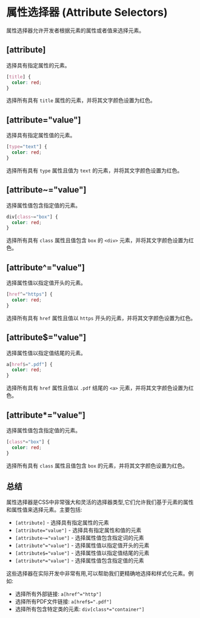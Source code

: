  # 属性选择器 (Attribute Selectors)
 属性选择器允许开发者根据元素的属性或者值来选择元素。

## [attribute]
选择具有指定属性的元素。
```css
[title] {
  color: red;
}
```
选择所有具有 `title` 属性的元素，并将其文字颜色设置为红色。

## [attribute="value"]
选择具有指定属性值的元素。
```css
[type="text"] {
  color: red;
}
```
选择所有具有 `type` 属性且值为 `text` 的元素，并将其文字颜色设置为红色。

## [attribute~="value"]
选择属性值包含指定值的元素。
```css
div[class~="box"] {
  color: red;
}
```
选择所有具有 `class` 属性且值包含 `box` 的 `<div>` 元素，并将其文字颜色设置为红色。

## [attribute^="value"]
选择属性值以指定值开头的元素。
```css
[href^="https"] {
  color: red;
}
```
选择所有具有 `href` 属性且值以 `https` 开头的元素，并将其文字颜色设置为红色。  

## [attribute$="value"]
选择属性值以指定值结尾的元素。
```css
a[href$=".pdf"] {
  color: red;
}
```
选择所有具有 `href` 属性且值以 `.pdf` 结尾的 `<a>` 元素，并将其文字颜色设置为红色。

## [attribute*="value"]
选择属性值包含指定值的元素。
```css
[class*="box"] {
  color: red;
}
```
选择所有具有 `class` 属性且值包含 `box` 的元素，并将其文字颜色设置为红色。

## 总结

属性选择器是CSS中非常强大和灵活的选择器类型,它们允许我们基于元素的属性和属性值来选择元素。主要包括:

- `[attribute]` - 选择具有指定属性的元素
- `[attribute="value"]` - 选择具有指定属性和值的元素  
- `[attribute~="value"]` - 选择属性值包含指定词的元素
- `[attribute^="value"]` - 选择属性值以指定值开头的元素
- `[attribute$="value"]` - 选择属性值以指定值结尾的元素
- `[attribute*="value"]` - 选择属性值包含指定值的元素

这些选择器在实际开发中非常有用,可以帮助我们更精确地选择和样式化元素。例如:

- 选择所有外部链接: `a[href^="http"]`
- 选择所有PDF文件链接: `a[href$=".pdf"]`
- 选择所有包含特定类的元素: `div[class*="container"]`